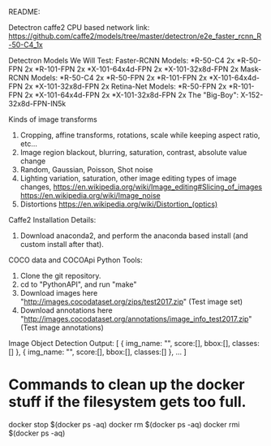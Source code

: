 README:

Detectron caffe2 CPU based network link:
https://github.com/caffe2/models/tree/master/detectron/e2e_faster_rcnn_R-50-C4_1x

Detectron Models We Will Test:
Faster-RCNN Models:
	*R-50-C4 2x
	*R-50-FPN 2x
	*R-101-FPN 2x
	*X-101-64x4d-FPN 2x
	*X-101-32x8d-FPN 2x
Mask-RCNN Models:
	*R-50-C4 2x
	*R-50-FPN 2x
	*R-101-FPN 2x
	*X-101-64x4d-FPN 2x
	*X-101-32x8d-FPN 2x
Retina-Net Models:
	*R-50-FPN 2x
	*R-101-FPN 2x
	*X-101-64x4d-FPN 2x
	*X-101-32x8d-FPN 2x
The "Big-Boy":
	X-152-32x8d-FPN-IN5k




Kinds of image transforms
1) Cropping, affine transforms, rotations, scale while keeping aspect ratio, etc...
2) Image region blackout, blurring, saturation, contrast, 
absolute value change
3) Random, Gaussian, Poisson, Shot noise
4) Lighting variation, saturation, other image editing types of image changes, 
https://en.wikipedia.org/wiki/Image_editing#Slicing_of_images
https://en.wikipedia.org/wiki/Image_noise
5) Distortions https://en.wikipedia.org/wiki/Distortion_(optics)


Caffe2 Installation Details:
1) Download anaconda2, and perform the anaconda based install (and custom install after that).


COCO data and COCOApi Python Tools:
1) Clone the git repository.
2) cd to "PythonAPI", and run "make"
3) Download images here "http://images.cocodataset.org/zips/test2017.zip" (Test image set)
4) Download annotations here "http://images.cocodataset.org/annotations/image_info_test2017.zip" (Test image annotations)



Image Object Detection Output:
[
  {
    img_name: "",
    score:[],
    bbox:[],
    classes:[]
  },
  {
    img_name: "",
    score:[],
    bbox:[],
    classes:[]
  },
  ...
]


# Commands to clean up the docker stuff if the filesystem gets too full.
docker stop $(docker ps -aq)
docker rm $(docker ps -aq)
docker rmi $(docker ps -aq)



